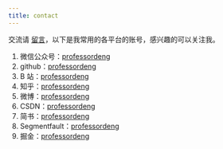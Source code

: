 ```yaml
---
title: contact
---
```


交流请 [留言](https://github.com/professordeng/professordeng.github.io/issues/new)，以下是我常用的各平台的账号，感兴趣的可以关注我。

1. 微信公众号：[professordeng](/img/gzh.jpg)
2. github：[professordeng](https://github.com/professordeng)
3. B 站：[professordeng](https://space.bilibili.com/491275843)
4. 知乎：[professordeng](https://www.zhihu.com/people/professordeng)
5. 微博：[professordeng](https://weibo.com/codeng)
6. CSDN：[professordeng](https://blog.csdn.net/professordeng)
7. 简书：[professordeng](https://www.jianshu.com/u/457d7b6a84ec)
8. Segmentfault：[professordeng](https://segmentfault.com/u/professordeng)
9. 掘金：[professordeng](https://juejin.im/user/5e7b10c0e51d4526ed66dcc7)


